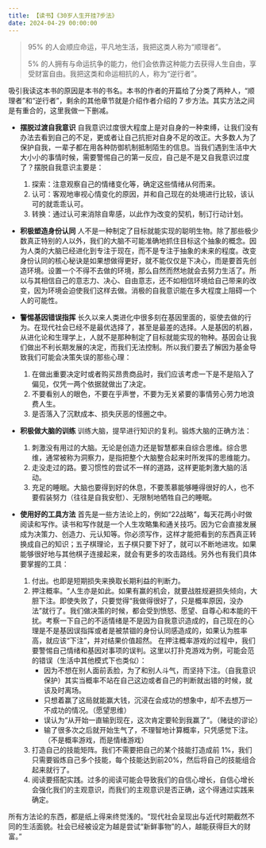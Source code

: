 ```yaml
---
title: 【读书】《30岁人生开挂7步法》
date: 2024-04-29 00:00:00
---
```


> 95% 的人会顺应命运，平凡地生活，我把这类人称为“顺理者”。
> 
> 5% 的人拥有与命运抗争的能力，他们会依靠这种能力去获得人生自由，享受财富自由。我把这类和命运相抗的人，称为“逆行者”。

吸引我读这本书的原因是本书的书名。本书的作者的开篇给了分类了两种人，“顺理者”和“逆行者”，剩余的其他章节就是介绍作者介绍的 7 步方法。其实方法之间是有重合的，这里我做一下删减。

+ **摆脱过渡自我意识** 自我意识过度很大程度上是对自身的一种束缚，让我们没有办法去看到自己的不足，更或者让自己抗拒对自身不足的改正。大多数人为了保护自我，一辈子都在用各种防御机制抵制陌生的信息。当我们遇到生活中大大小小的事情时候，需要警惕自己的第一反应，自己是不是又自我意识过度了？摆脱自我意识主要是：
    1. 探索：注意观察自己的情绪变化等，确定这些情绪从何而来。
    2. 认可：客观地审视心情变化的原因，并和自己现在的处境进行比较，该认可的就乖乖认可。
    3. 转换：通过认可来消除自卑感，以此作为改变的契机，制订行动计划。

+ **积极塑造身份认同** 人不是一种制定了目标就能实现的聪明生物。除了那些极少数真正特别的人以外，我们的大脑不可能准确地抓住目标这个抽象的概念。因为人类的大脑已经进化到专注于现在，而不是专注于抽象的未来的程度。改变身份认同的核心秘诀是如果想做得更好，就不能仅仅是下决心，而是要首先创造环境。设置一个不得不去做的环境，那么自然而然地就会去努力生活了。所以与其相信自己的意志力、决心、自由意志，还不如相信环境给自己带来的改变，因为环境会迫使我们这样去做。消极的自我意识能在多大程度上阻碍一个人的可能性。

+ **警惕基因错误指挥** 长久以来人类进化中很多刻在基因里面的，驱使去做的行为。在现代社会已经不是最优选择了，甚至是最差的选择。人是基因的机器，从进化论和生理学上，人就不是那种制定了目标就能实现的物种。基因会让我们做出不利长期发展的决定，而我们无法控制。所以我们要去了解因为基金导致我们可能会决策失误的那些心理：
    1. 在做出重要决定时或者购买昂贵商品时，我们应该考虑一下是不是陷入了偏见，仅凭一两个依据就做出了决定。
    2. 不要看别人的眼色，不要在乎声誉，不要为无关紧要的事情劳心劳力地浪费人生。
    3. 是否落入了沉默成本、损失厌恶的怪圈之中。

+ **积极做大脑的训练** 训练大脑，提早进行知识的复利。锻炼大脑的正确方法：
    1. 刺激没有用过的大脑。无论是创造力还是智慧都来自综合思维。综合思维，通常被称为洞察力，是指把整个大脑整合起来时所发挥的思维能力。
    2. 走没走过的路。要习惯性的尝试不一样的道路，这样更能刺激大脑的活动。
    3. 充足的睡眠。大脑也要得到好的休息，不要羡慕能够睡得很好的人，也不要假装努力（往往是自我安慰）、无限制地牺牲自己的睡眠。

+ **使用好的工具方法** 首先是一些方法论上的，例如“22战略”，每天花两小时做阅读和写作。读书和写作就是一个人生攻略集和通关技巧。因为它会直接发展成为决策力、创造力、元认知等。你必须写作，这样才能把看到的东西真正转换成自己的知识；五子棋理论，五子棋只要下好了，就可以不断地进攻。如果能够很好地与其他棋子连接起来，就会有更多的攻击路线。另外也有我们具体要掌握的工具：
    1. 付出。也即是短期损失来换取长期利益的判断力。
    2. 押注概率。“人生亦是如此。如果有赢的机会，就要战胜规避损失倾向，大胆下注。即使失败了，只要觉得“我做得很好了，只是概率原因，没办法”就行了。我们做决策的时候，都会受到愤怒、愿望、自尊心和本能的干扰。考察一下自己的不适情绪是不是因为自我意识造成的，自己现在的心理是不是基因误指挥或者是被禁锢的身份认同感造成的，如果认为胜率高，就应该“下注”，并对结果价值超然。
    在押注概率游戏的过程中，我们要警惕自己情绪和基因对事项的误判。这里以打扑克游戏为例，可能会范的错误（生活中其他模式下也类似）：
        + 因为不想在别人面前丢脸，为了和别人斗气，而坚持下注。（自我意识保护）其实当概率不站在自己这边或者自己的判断就出错的时候，就该及时离场。
        + 只想着赢了这局就能赢大钱，沉浸在会成功的想象中，却不去想万一不成功的情况。（愿望思维）
        + 误认为“从开始一直输到现在，这次肯定要轮到我赢了”。（赌徒的谬论）
        + 输了很多次之后就开始生气了，不理智地计算概率，只凭感觉下注。（不是概率游戏，而是情绪游戏）
    3. 打造自己的技能矩阵。我们不需要把自己的某个技能打造成前 1%，我们只需要锻炼自己多个技能，每个技能达到前20%，然后将自己的技能组合起来就行了。
    4. 阅读要搭配实践。过多的阅读可能会导致我们的自信心增长，自信心增长会强化我们的主观意识，而我们的主观意识是否正确，这个得通过实践来确定。

所有方法论的东西，都是纸上得来终觉浅的。“现代社会呈现出与近代时期截然不同的生活面貌。社会已经被设定为越是尝试“新鲜事物”的人，越能获得巨大的财富。”